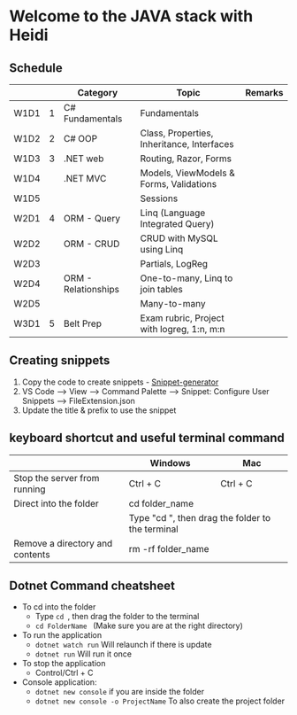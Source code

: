 # Welcome to the JAVA stack with Heidi

## Schedule 
<table>
<thead>
    <th></th>
    <th></th>
    <th> Category </th>
    <th> Topic </th>
    <th> Remarks</th>
</thead>
    <tbody>
    <tr>
        <td>W1D1 </td>
        <td>1</td>
        <td>C# Fundamentals</td>
        <td>Fundamentals </td>
        <td> </td>
    </tr>
    <tr>
        <td>W1D2 </td>
        <td>2</td>
        <td>C# OOP</td>
        <td>Class, Properties, Inheritance, Interfaces 
        </td>
        <td> </td>
    <tr>
        <td>W1D3 </td>
        <td>3</td>
        <td> .NET web</td>
        <td> Routing, Razor, Forms</td>
        <td> </td>
    </tr>
        <tr>
        <td>W1D4 </td>
        <td></td>
        <td>.NET MVC</td>
        <td>Models, ViewModels & Forms, Validations</td>
        <td></td>
    </tr>
    <tr>
        <td>W1D5 </td>
        <td></td>
        <td></td>
        <td>Sessions </td>
        <td></td>
    </tr>
    <tr>
        <td>W2D1 </td>
        <td>4</td>
        <td>ORM - Query</td>
        <td>Linq (Language Integrated Query)</td>
        <td></td>
    </tr>
    <tr>
        <td>W2D2 </td>
        <td></td>
        <td>ORM - CRUD </td>
        <td>CRUD with MySQL using Linq</td>
        <td>
        </td>
    </tr>
    <tr>
        <td>W2D3 </td>
        <td></td>
        <td></td>
        <td>Partials, LogReg </td>
        <td></td>
    </tr>
    <tr>
        <td> W2D4 </td>
        <td></td>
        <td>ORM - Relationships</td>
        <td>One-to-many, Linq to join tables</td>
        <td></td>
    </tr>
    <tr>
        <td> W2D5 </td>
        <td></td>
        <td></td>
        <td>Many-to-many</td>
        <td></td>
    </tr>
    <tr>
        <td> W3D1 </td>
        <td>5 </td>
        <td>Belt Prep</td>
        <td>Exam rubric, Project with logreg, 1:n, m:n</td>
        <td> </td>
    </tr>
    </tbody>
</table>

## Creating snippets
1. Copy the code to create snippets - [Snippet-generator](https://snippet-generator.app/?description=&tabtrigger=&snippet=&mode=vscode)
2. VS Code --> View --> Command Palette --> Snippet: Configure User Snippets --> FileExtension.json
3. Update the title & prefix to use the snippet


## keyboard shortcut and useful terminal command
<table>
<thead>
    <tr>
        <th></th>
        <th>Windows</th>
        <th>Mac </th>
    </tr>
</thead>
<tbody>
    <tr>
        <td> Stop the server from running </td>
        <td > Ctrl + C </td>
        <td > Ctrl + C </td>
    </tr>
    <tr>
        <td> Direct into the folder </td>
        <td colspan="2"> cd folder_name </td>
    </tr>
    <tr>
        <td>  </td>
        <td colspan="2"> Type "cd ", then drag the folder to the terminal </td>
    </tr>
    <tr>
        <td> Remove a directory and contents </td>
        <td colspan="2"> rm -rf folder_name </td>
    </tr>
</tbody>
</table>



## Dotnet Command cheatsheet
- To cd into the folder
  - Type ```cd ```, then drag the folder to the terminal
  - ```cd FolderName ``` (Make sure you are at the right directory)
- To run the application
  - ``` dotnet watch run ``` Will relaunch if there is update
  - ``` dotnet run ``` Will run it once
- To stop the application
  - Control/Ctrl + C 
- Console application:
  - ``` dotnet new console ``` if you are inside the folder
  - ``` dotnet new console -o ProjectName ``` To also create the project folder

